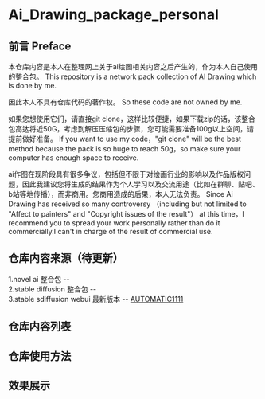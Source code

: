 ﻿# Ai_Drawing_package_personal
 ## 前言  Preface
本仓库内容是本人在整理网上关于ai绘图相关内容之后产生的，作为本人自己使用的整合包。
This repository is a network pack collection of AI Drawing which is done by me.

因此本人不具有仓库代码的著作权。
So these code are not owned by me.

如果您想使用它们，请直接git clone，这样比较便捷，如果下载zip的话，该整合包高达将近50G，考虑到解压压缩包的步骤，您可能需要准备100g以上空间，请提前做好准备。
If you want to use my code，"git clone" will be the best method because the pack is so huge to reach 50g，so make sure your computer has enough space to receive.


ai作图在现阶段具有很多争议，包括但不限于对绘画行业的影响以及作品版权问题，因此我建议您将生成的结果作为个人学习以及交流用途（比如在群聊、贴吧、b站等地传播），而非商用。您商用造成的后果，本人无法负责。
Since Ai Drawing has received so many controversy （including but not limited to "Affect to painters" and "Copyright issues of the result"） at this time，I recommend you to spread your work personally rather than do it commercially.I can't in charge of the result of commercial use.

## 仓库内容来源（待更新）
1.novel ai 整合包  --  
2.stable diffusion 整合包  --  
3.stable sdiffusion webui 最新版本  --  [AUTOMATIC1111](https://github.com/AUTOMATIC1111/stable-diffusion-webui)

## 仓库内容列表

## 仓库使用方法

## 效果展示




